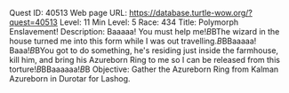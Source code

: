 Quest ID: 40513
Web page URL: https://database.turtle-wow.org/?quest=40513
Level: 11
Min Level: 5
Race: 434
Title: Polymorph Enslavement!
Description: Baaaaa! You must help me!$B$BThe wizard in the house turned me into this form while I was out travelling.$B$BBaaaaa! Baaa!$B$BYou got to do something, he's residing just inside the farmhouse, kill him, and bring his Azureborn Ring to me so I can be released from this torture!$B$BBaaaaaa!$B$B<The sheep looks at you with pleading eyes.>
Objective: Gather the Azureborn Ring from Kalman Azureborn in Durotar for Lashog.

